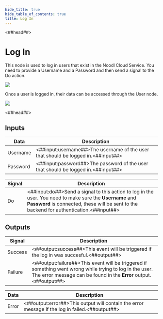 ```yaml
---
hide_title: true
hide_table_of_contents: true
title: Log In
---
```


<##head##>

# Log In

This node is used to log in users that exist in the Noodl Cloud Service. You need to provide a <span className="ndl-data">Username</span> and a <span className="ndl-data">Password</span> and then send a signal to the <span className="ndl-signal">Do</span> action.

<div className="ndl-image-with-background l">

![](/nodes/data/user/log-in/login_visual.png)

</div>

Once a user is logged in, their data can be accessed through the <span className="ndl-data">User</span> node.

<div className="ndl-image-with-background l">

![](/nodes/data/user/log-in/login_node.png)

</div>

<##head##>

## Inputs

| Data                                       | Description                                                                       |
| ------------------------------------------ | --------------------------------------------------------------------------------- |
| <span className="ndl-data">Username</span> | <##input:username##>The username of the user that should be logged in.<##input##> |
| <span className="ndl-data">Password</span> | <##input:password##>The password of the user that should be logged in.<##input##> |

| Signal                                 | Description                                                                                                                                                                                           |
| -------------------------------------- | ----------------------------------------------------------------------------------------------------------------------------------------------------------------------------------------------------- |
| <span className="ndl-signal">Do</span> | <##input:do##>Send a signal to this action to log in the user. You need to make sure the **Username** and **Password** is connected, these will be sent to the backend for authentication.<##input##> |

## Outputs

| Signal                                      | Description                                                                                                                                                                   |
| ------------------------------------------- | ----------------------------------------------------------------------------------------------------------------------------------------------------------------------------- |
| <span className="ndl-signal">Success</span> | <##output:success##>This event will be triggered if the log in was succesful.<##output##>                                                                                     |
| <span className="ndl-signal">Failure</span> | <##output:failure##>This event will be triggered if something went wrong while trying to log in the user. The error message can be found in the **Error** output.<##output##> |

| Data                                    | Description                                                                                    |
| --------------------------------------- | ---------------------------------------------------------------------------------------------- |
| <span className="ndl-data">Error</span> | <##output:error##>This output will contain the error message if the log in failed.<##output##> |
